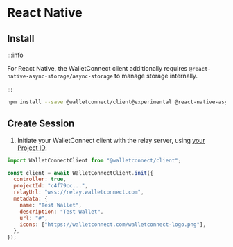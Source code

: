 # React Native

## Install

:::info

For React Native, the WalletConnect client additionally requires `@react-native-async-storage/async-storage`
to manage storage internally.

:::

```bash npm2yarn
npm install --save @walletconnect/client@experimental @react-native-async-storage/async-storage
```

## Create Session

1. Initiate your WalletConnect client with the relay server, using [your Project ID](../../advanced/api-reference/project-id.md).

```javascript
import WalletConnectClient from "@walletconnect/client";

const client = await WalletConnectClient.init({
  controller: true,
  projectId: "c4f79cc...",
  relayUrl: "wss://relay.walletconnect.com",
  metadata: {
    name: "Test Wallet",
    description: "Test Wallet",
    url: "#",
    icons: ["https://walletconnect.com/walletconnect-logo.png"],
  },
});
```
